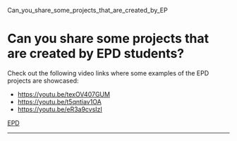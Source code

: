 Can_you_share_some_projects_that_are_created_by_EP



Can you share some projects that are created by EPD students?
=============================================================

Check out the following video links where some examples of the EPD projects are showcased:



* <https://youtu.be/texOV407GUM>
* <https://youtu.be/t5qntiav1OA>
* <https://youtu.be/eR3a9cvsIzI>

[EPD](https://www.sutd.edu.sg/epd/tag/epd/)

---

